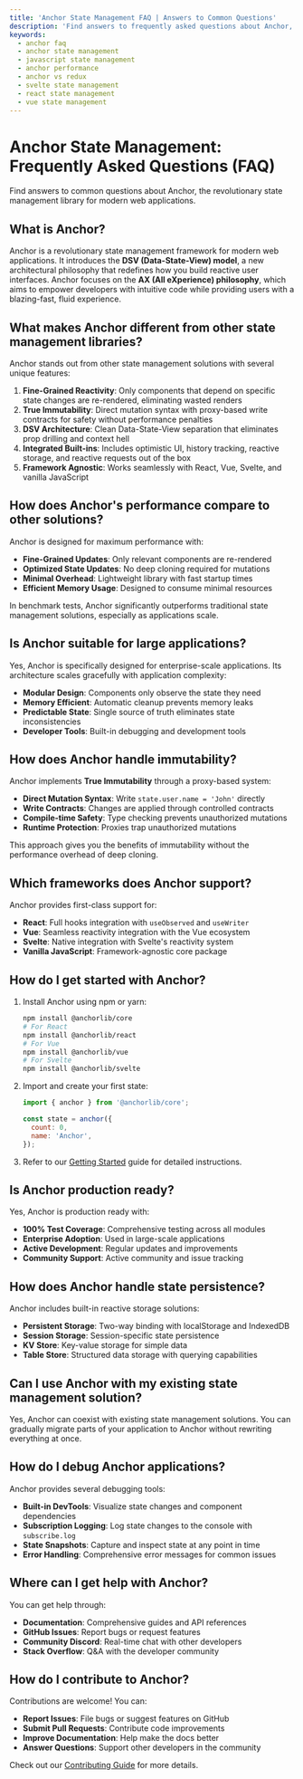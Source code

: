```yaml
---
title: 'Anchor State Management FAQ | Answers to Common Questions'
description: 'Find answers to frequently asked questions about Anchor, the revolutionary state management library for JavaScript applications. Learn about performance, features, and more.'
keywords:
  - anchor faq
  - anchor state management
  - javascript state management
  - anchor performance
  - anchor vs redux
  - svelte state management
  - react state management
  - vue state management
---
```


# Anchor State Management: Frequently Asked Questions (FAQ)

Find answers to common questions about Anchor, the revolutionary state management library for modern web applications.

## **What is Anchor?**

Anchor is a revolutionary state management framework for modern web applications. It introduces the **DSV (Data-State-View) model**, a new architectural philosophy that redefines how you build reactive user interfaces. Anchor focuses on the **AX (All eXperience) philosophy**, which aims to empower developers with intuitive code while providing users with a blazing-fast, fluid experience.

## **What makes Anchor different from other state management libraries?**

Anchor stands out from other state management solutions with several unique features:

1. **Fine-Grained Reactivity**: Only components that depend on specific state changes are re-rendered, eliminating wasted renders
2. **True Immutability**: Direct mutation syntax with proxy-based write contracts for safety without performance penalties
3. **DSV Architecture**: Clean Data-State-View separation that eliminates prop drilling and context hell
4. **Integrated Built-ins**: Includes optimistic UI, history tracking, reactive storage, and reactive requests out of the box
5. **Framework Agnostic**: Works seamlessly with React, Vue, Svelte, and vanilla JavaScript

## **How does Anchor's performance compare to other solutions?**

Anchor is designed for maximum performance with:

- **Fine-Grained Updates**: Only relevant components are re-rendered
- **Optimized State Updates**: No deep cloning required for mutations
- **Minimal Overhead**: Lightweight library with fast startup times
- **Efficient Memory Usage**: Designed to consume minimal resources

In benchmark tests, Anchor significantly outperforms traditional state management solutions, especially as applications scale.

## **Is Anchor suitable for large applications?**

Yes, Anchor is specifically designed for enterprise-scale applications. Its architecture scales gracefully with application complexity:

- **Modular Design**: Components only observe the state they need
- **Memory Efficient**: Automatic cleanup prevents memory leaks
- **Predictable State**: Single source of truth eliminates state inconsistencies
- **Developer Tools**: Built-in debugging and development tools

## **How does Anchor handle immutability?**

Anchor implements **True Immutability** through a proxy-based system:

- **Direct Mutation Syntax**: Write `state.user.name = 'John'` directly
- **Write Contracts**: Changes are applied through controlled contracts
- **Compile-time Safety**: Type checking prevents unauthorized mutations
- **Runtime Protection**: Proxies trap unauthorized mutations

This approach gives you the benefits of immutability without the performance overhead of deep cloning.

## **Which frameworks does Anchor support?**

Anchor provides first-class support for:

- **React**: Full hooks integration with `useObserved` and `useWriter`
- **Vue**: Seamless reactivity integration with the Vue ecosystem
- **Svelte**: Native integration with Svelte's reactivity system
- **Vanilla JavaScript**: Framework-agnostic core package

## **How do I get started with Anchor?**

1. Install Anchor using npm or yarn:

   ```bash
   npm install @anchorlib/core
   # For React
   npm install @anchorlib/react
   # For Vue
   npm install @anchorlib/vue
   # For Svelte
   npm install @anchorlib/svelte
   ```

2. Import and create your first state:

   ```javascript
   import { anchor } from '@anchorlib/core';

   const state = anchor({
     count: 0,
     name: 'Anchor',
   });
   ```

3. Refer to our [Getting Started](/getting-started) guide for detailed instructions.

## **Is Anchor production ready?**

Yes, Anchor is production ready with:

- **100% Test Coverage**: Comprehensive testing across all modules
- **Enterprise Adoption**: Used in large-scale applications
- **Active Development**: Regular updates and improvements
- **Community Support**: Active community and issue tracking

## **How does Anchor handle state persistence?**

Anchor includes built-in reactive storage solutions:

- **Persistent Storage**: Two-way binding with localStorage and IndexedDB
- **Session Storage**: Session-specific state persistence
- **KV Store**: Key-value storage for simple data
- **Table Store**: Structured data storage with querying capabilities

## **Can I use Anchor with my existing state management solution?**

Yes, Anchor can coexist with existing state management solutions. You can gradually migrate parts of your application to Anchor without rewriting everything at once.

## **How do I debug Anchor applications?**

Anchor provides several debugging tools:

- **Built-in DevTools**: Visualize state changes and component dependencies
- **Subscription Logging**: Log state changes to the console with `subscribe.log`
- **State Snapshots**: Capture and inspect state at any point in time
- **Error Handling**: Comprehensive error messages for common issues

## **Where can I get help with Anchor?**

You can get help through:

- **Documentation**: Comprehensive guides and API references
- **GitHub Issues**: Report bugs or request features
- **Community Discord**: Real-time chat with other developers
- **Stack Overflow**: Q&A with the developer community

## **How do I contribute to Anchor?**

Contributions are welcome! You can:

- **Report Issues**: File bugs or suggest features on GitHub
- **Submit Pull Requests**: Contribute code improvements
- **Improve Documentation**: Help make the docs better
- **Answer Questions**: Support other developers in the community

Check out our [Contributing Guide](https://github.com/beerush-id/anchor/blob/main/CONTRIBUTING.md) for more details.
